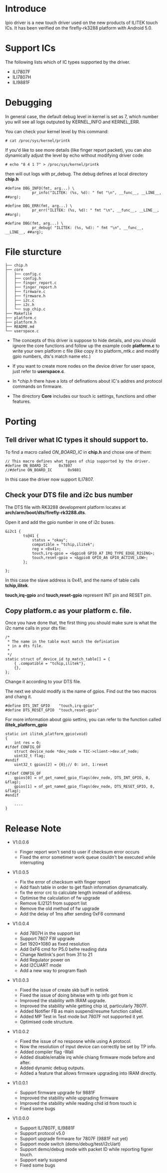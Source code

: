 # Introduce

Ipio driver is a new touch driver used on the new products of ILITEK touch ICs. It has been verified on the firefly-rk3288 platform with Android 5.0.

# Support ICs

The following lists which of IC types supported by the driver.

* ILI7807F
* ILI7807H
* ILI9881F

# Debugging

In general case, the default debug level in kernel is set as 7, which number you will see all logs outputed by KERNEL_INFO and KERNEL_ERR. 

You can check your kernel level by this command:

```
# cat /proc/sys/kernel/printk
```

If you'd like to see more details (like finger report packet), you can also dynamically adjust the level by echo without modifying driver code:

```
# echo "8 4 1 7" > /proc/sys/kernel/printk
```
then will out logs with pr_debug. The debug defines at local directory **chip.h**

```
#define DBG_INFO(fmt, arg...) \
			pr_info("ILITEK: (%s, %d): " fmt "\n", __func__, __LINE__, ##arg);

#define DBG_ERR(fmt, arg...) \
			pr_err("ILITEK: (%s, %d): " fmt "\n", __func__, __LINE__, ##arg);

#define DBG(fmt, arg...) \
			pr_debug( "ILITEK: (%s, %d): " fmt "\n", __func__, __LINE__, ##arg);
```

# File sturcture

```
├── chip.h                 
├── core                   
│   ├── config.c
│   ├── config.h
│   ├── finger_report.c
│   ├── finger_report.h
│   ├── firmware.c
│   ├── firmware.h
│   ├── i2c.c
│   ├── i2c.h
│   └── sup_chip.c
├── Makefile
├── platform.c
├── platform.h
├── README.md
└── userspace.c
```

* The concepts of this driver is suppose to hide details, and you should ignore the core functions and follow up the example code **platform.c**
to write your own platform c file (like copy it to platform_mtk.c and modify gpio numbers, dts's match name etc.)

* If you want to create more nodes on the device driver for user space, just refer to **userspace.c**.

* In **chip.h* there have a lots of definations about IC's addres and protocol commands on firmware.

* The directory **Core** includes our touch ic settings, functions and other features.

# Porting

## Tell driver what IC types it should support to.

To find a macro called *ON_BOARD_IC* in **chip.h** and chose one of them:

```
// This macro defines what types of chip supported by the driver.
#define ON_BOARD_IC		0x7807
//#define ON_BOARD_IC		0x9881
```
 In this case the driver now support ILI7807.
 
## Check your DTS file and i2c bus number

The DTS file with RK3288 development platform locates at **arch/arm/boot/dts/firefly-rk3288.dts**.

Open it and add the gpio number in one of i2c buses.

```
&i2c1 {
		ts@41 {
			status = "okay";
        	compatible = "tchip,ilitek";
      		reg = <0x41>;
         	touch,irq-gpio = <&gpio8 GPIO_A7 IRQ_TYPE_EDGE_RISING>;
         	touch,reset-gpio = <&gpio8 GPIO_A6 GPIO_ACTIVE_LOW>;
    	};

};
```
In this case the slave address is 0x41, and the name of table calls **tchip,ilitek**.

**touch,irq-gpio** and **touch,reset-gpio** represent INT pin and RESET pin.

## Copy **platform.c** as your platform c. file.

Once you have done that, the first thing you should make sure is what the i2c name calls in your dts file:

```
/*
 * The name in the table must match the definiation
 * in a dts file.
 *
 */
static struct of_device_id tp_match_table[] = {
	{ .compatible = "tchip,ilitek"},
    {},
};
```
Change it according to your DTS file. 

The next we should modify is the name of gpios. Find out the two macros and chang it.

```
#define DTS_INT_GPIO	"touch,irq-gpio"
#define DTS_RESET_GPIO	"touch,reset-gpio"
```

For more information about gpio settins, you can refer to the function called **ilitek_platform_gpio**

```
static int ilitek_platform_gpio(void)
{
	int res = 0;
#ifdef CONFIG_OF
	struct device_node *dev_node = TIC->client->dev.of_node;
	uint32_t flag;
#endif
	uint32_t gpios[2] = {0};// 0: int, 1:reset

#ifdef CONFIG_OF
	gpios[0] = of_get_named_gpio_flags(dev_node, DTS_INT_GPIO, 0, &flag);
	gpios[1] = of_get_named_gpio_flags(dev_node, DTS_RESET_GPIO, 0, &flag);
#endif

    ....
}
```

# Release Note

* V1.0.0.6
  * Finger report won't send to user if checksum error occurs
  * Fixed the error sometimer work queue couldn't be executed while interrupting

* V1.0.0.5
  * Fix the error of checksum with finger report
  * Add flash table in order to get flash information dynamatically.
  * fix the error crc to calculate length instead of address.
  * Optimise the calculation of fw upgrade 
  * Remove ILI2121 from support list
  * Remove the old method of fw upgrade
  * Add the delay of 1ms after sending 0xF6 command

* V1.0.0.4
  * Add 7807H in the support list
  * Support 7807 FW upgrade
  * Set 1920*1080 as fixed resolution
  * Add 0xF6 cmd for P5.0 befre reading data
  * Change Netlink's port from 31 to 21
  * Add Regulator power on
  * Add I2CUART mode
  * Add a new way to program flash

* V1.0.0.3
  * Fixed the issue of create skb buff in netlink
  * Fixed the issue of doing bitwise with tp info got from ic
  * Improved the stability with IRAM upgrade.
  * Improved the stability while getting chip id, particularly 7807F.
  * Added Notifier FB as main suspend/resume function called.
  * Added MP Test in Test mode but 7807F not supported it yet.
  * Optimised code structure.

* V1.0.0.2
  * Fixed the issue of no resposne while using A protocol.
  * Now the resolution of input device can correctly be set by TP info.
  * Added compiler flag -Wall
  * Added disable/enable irq while chiang firmware mode before and after.
  * Added dynamic debug outputs.
  * Added a feature that allows firmware upgrading into IRAM directly.

* V1.0.0.1
  * Support firmware upgrade for 9881F
  * Improved the stability while upgrading firmware
  * Improved the stability while reading chid id from touch ic
  * Fixed some bugs

* V1.0.0.0
  * Support ILI7807F, ILI9881F
  * Support protocol v5.0
  * Support upgrade firmware for 7807F (9881F not yet)
  * Support mode switch (demo/debug/test/i2cUart)
  * Support demo/debug mode with packet ID while reporting figner touch.
  * Support early suspend
  * Fixed some bugs
